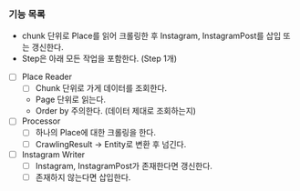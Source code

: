 ### 기능 목록
* chunk 단위로 Place를 읽어 크롤링한 후 Instagram, InstagramPost를 삽입 또는 갱신한다.
* Step은 아래 모든 작업을 포함한다. (Step 1개)

-[ ] Place Reader
    - [ ] Chunk 단위로 가게 데이터를 조회한다.
    * Page 단위로 읽는다.
    * Order by 주의한다. (데이터 제대로 조회하는지)
-[ ] Processor
    - [ ] 하나의 Place에 대한 크롤링을 한다.
    - [ ] CrawlingResult -> Entity로 변환 후 넘긴다.
-[ ] Instagram Writer
    - [ ] Instagram, InstagramPost가 존재한다면 갱신한다.
    - [ ] 존재하지 않는다면 삽입한다.